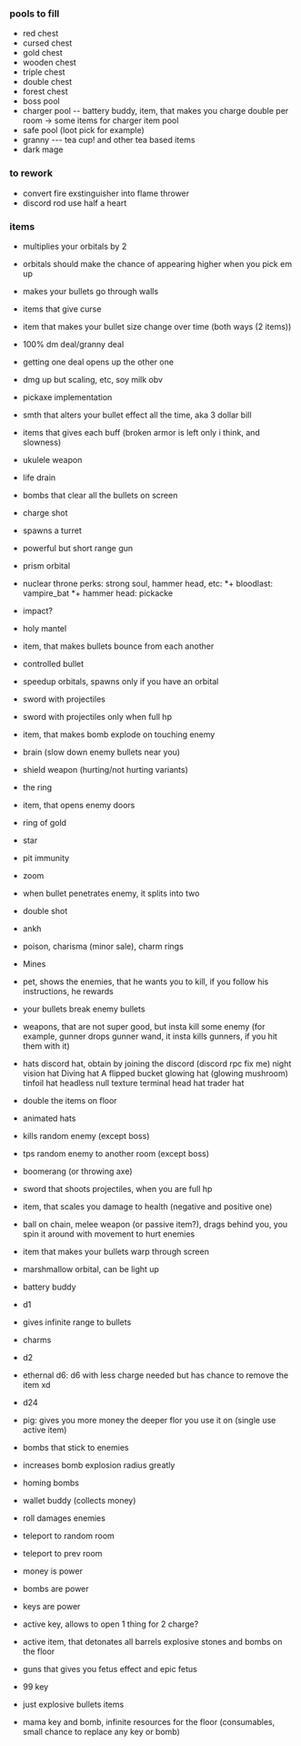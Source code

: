 ### pools to fill

* red chest
* cursed chest
* gold chest
* wooden chest
* triple chest
* double chest
* forest chest
* boss pool
* charger pool       -- battery buddy, item, that makes you charge double per room -> some items for charger item pool
* safe pool (loot pick for example)
* granny --- tea cup! and other tea based items
* dark mage

### to rework

* convert fire exstinguisher into flame thrower
* discord rod use half a heart

### items

* multiplies your orbitals by 2
* orbitals should make the chance of appearing higher when you pick em up
* makes your bullets go through walls
* items that give curse
* item that makes your bullet size change over time (both ways (2 items))
* 100% dm deal/granny deal
* getting one deal opens up the other one
* dmg up but scaling, etc, soy milk obv
* pickaxe implementation
* smth that alters your bullet effect all the time, aka 3 dollar bill
* items that gives each buff (broken armor is left only i think, and slowness)
* ukulele weapon
* life drain
* bombs that clear all the bullets on screen
* charge shot
* spawns a turret
* powerful but short range gun
* prism orbital
* nuclear throne perks: strong soul, hammer head, etc:
 *+ bloodlast: vampire_bat
 *+ hammer head: pickacke
 * impact?

* holy mantel
* item, that makes bullets bounce from each another
* controlled bullet 
* speedup orbitals, spawns only if you have an orbital
* sword with projectiles
* sword with projectiles only when full hp
* item, that makes bomb explode on touching enemy
* brain (slow down enemy bullets near you)
* shield weapon (hurting/not hurting variants)
* the ring
* item, that opens enemy doors
* ring of gold
* star
* pit immunity
* zoom
* when bullet penetrates enemy, it splits into two
* double shot
* ankh
* poison, charisma (minor sale), charm rings
* Mines
* pet, shows the enemies, that he wants you to kill, if you follow his instructions, he rewards
* your bullets break enemy bullets
* weapons, that are not super good, but insta kill some enemy (for example, gunner drops gunner wand, it insta kills gunners, if you hit them with it)
* hats
 discord hat, obtain by joining the discord (discord rpc fix me)
 night vision hat
 Diving hat
 A flipped bucket
 glowing hat (glowing mushroom)
 tinfoil hat
 headless
 null texture
 terminal head
 hat trader hat
 
* double the items on floor
* animated hats
* kills random enemy (except boss)
* tps random enemy to another room (except boss)
* boomerang (or throwing axe)
* sword that shoots projectiles, when you are full hp
* item, that scales you damage to health (negative and positive one)
* ball on chain, melee weapon (or passive item?), drags behind you, you spin it around with movement to hurt enemies
* item that makes your bullets warp through screen
* marshmallow orbital, can be light up
* battery buddy
* d1
* gives infinite range to bullets
* charms
* d2
* ethernal d6: d6 with less charge needed but has chance to remove the item xd
* d24
* pig: gives you more money the deeper flor you use it on (single use active item)
* bombs that stick to enemies
* increases bomb explosion radius greatly
* homing bombs
* wallet buddy (collects money)
* roll damages enemies
* teleport to random room
* teleport to prev room
* money is power
* bombs are power
* keys are power
* active key, allows to open 1 thing for 2 charge?
* active item, that detonates all barrels explosive stones and bombs on the floor
* guns that gives you fetus effect and epic fetus
* 99 key
* just explosive bullets items
* mama key and bomb, infinite resources for the floor (consumables, small chance to replace any key or bomb)

